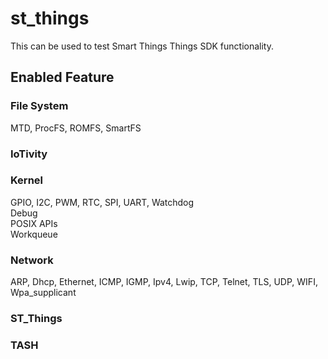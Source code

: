 # st_things
 This can be used to test Smart Things Things SDK functionality.

## Enabled Feature
### File System
  MTD, ProcFS, ROMFS, SmartFS

### IoTivity

### Kernel
  GPIO, I2C, PWM, RTC, SPI, UART, Watchdog  
  Debug  
  POSIX APIs  
  Workqueue

### Network
  ARP, Dhcp, Ethernet, ICMP, IGMP, Ipv4, Lwip, TCP, Telnet, TLS, UDP, WIFI, Wpa_supplicant

### ST_Things

### TASH
